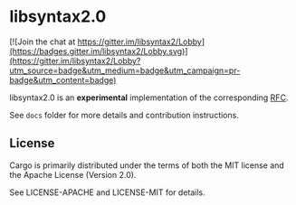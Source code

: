 # libsyntax2.0

[![Join the chat at https://gitter.im/libsyntax2/Lobby](https://badges.gitter.im/libsyntax2/Lobby.svg)](https://gitter.im/libsyntax2/Lobby?utm_source=badge&utm_medium=badge&utm_campaign=pr-badge&utm_content=badge)

libsyntax2.0 is an **experimental** implementation of the corresponding [RFC](https://github.com/rust-lang/rfcs/pull/2256).

See `docs` folder for more details and contribution instructions.



## License

Cargo is primarily distributed under the terms of both the MIT license
and the Apache License (Version 2.0).

See LICENSE-APACHE and LICENSE-MIT for details.
